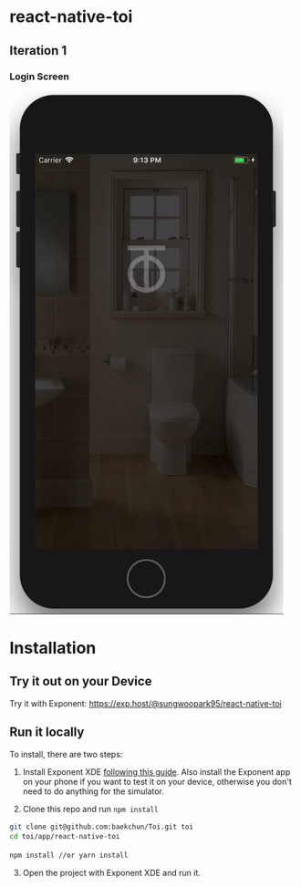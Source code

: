 # react-native-toi

## Iteration 1

### Login Screen

![alt](../../screenshots/toi_login.gif)

# Installation

## Try it out on your Device

Try it with Exponent: https://exp.host/@sungwoopark95/react-native-toi

## Run it locally

To install, there are two steps:

1. Install Exponent XDE [following this
guide](https://docs.getexponent.com/versions/latest/introduction/installation.html).
Also install the Exponent app on your phone if you want to test it on your device, otherwise you don't need to do anything for the simulator.

2. Clone this repo and run `npm install`

```bash
git clone git@github.com:baekchun/Toi.git toi
cd toi/app/react-native-toi

npm install //or yarn install
```

3. Open the project with Exponent XDE and run it.

